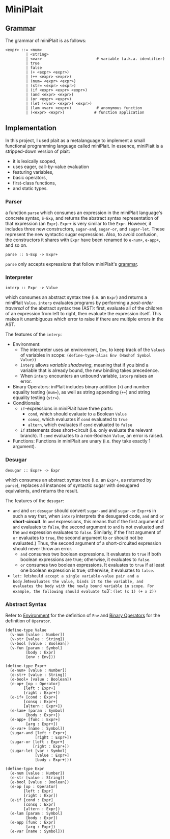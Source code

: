 # MiniPlait

## Grammar

The grammar of miniPlait is as follows:

```
<expr> ::= <num>
         | <string>
         | <var>                        # variable (a.k.a. identifier)
         | true
         | false
         | (+ <expr> <expr>)
         | (++ <expr> <expr>)
         | (num= <expr> <expr>)
         | (str= <expr> <expr>)
         | (if <expr> <expr> <expr>)
         | (and <expr> <expr>)
         | (or <expr> <expr>)
         | (let (<var> <expr>) <expr>)
         | (lam <var> <expr>)           # anonymous function
         | (<expr> <expr>)             # function application
```

## Implementation
In this project, I used plait as a metalanguage to implement a small functional programming language called miniPlait.
In essence, miniPlait is a stripped-down version of plait: 
* it is lexically scoped,
* uses eager, call-by-value evaluation
* featuring variables, 
* basic operators, 
* first-class functions, 
* and static types.
### Parser
a function `parse` which consumes an expression in the miniPlait
language's concrete syntax, `S-Exp`, and returns the abstract syntax
representation of that expression (an `Expr`). `Expr+` is very similar to the `Expr`. However,
it includes three new constructors, `sugar-and`, `sugar-or`, and `sugar-let`. These represent
the new syntactic sugar expressions. Also, to avoid confusion, the constructors it shares
with `Expr` have been renamed to `e-num+`, `e-app+`, and so on.

```
parse :: S-Exp -> Expr+
```

`parse` only accepts expressions that follow miniPlait's [grammar](#grammar).

### Interpreter
`interp :: Expr -> Value`

which consumes an abstract syntax tree (i.e. an `Expr`) and returns a miniPlait `Value`. `interp` evaluates programs by performing a  _post-order traversal_ of the abstract syntax tree (AST): first, evaluate all of the children of an expression from left to right, then evaluate the expression itself. This makes it unambiguous which error to raise if there are multiple errors in the AST.

The features of the `interp`:
- Environment:
    - The interpreter uses an environment, `Env`, to keep track of the `Value`s of variables in scope: `(define-type-alias Env (Hashof Symbol Value))`
    -  `interp` allows _variable shadowing_, meaning that if you bind a variable that is already bound, the new binding takes precedence.
    -  When `interp` encounters an unbound variable, `interp` raises an error.
- Binary Operators: iniPlait includes binary addition (`+`) and number equality testing (`num=`), as
well as string appending (`++`) and string equality testing (`str=`).
- Conditionals:
    - `if`-expressions in miniPlait have three parts:
      - `cond`, which should evaluate to a Boolean `Value`
      - `consq`, which evaluates if `cond` evaluated to `true`
      - `altern`, which evaluates if `cond` evaluated to `false`
  - `if` statements does short-circuit (i.e. only evaluate the relevant branch). If `cond` evaluates to a non-Boolean `Value`, an error is raised. 
- Functions: Functions in miniPlait are unary (i.e. they take exactly 1 argument).
### Desugar
```
desugar :: Expr+ -> Expr
```

which consumes an abstract syntax tree (i.e. an `Expr+`, as returned
by `parse`), replaces all instances of syntactic sugar with
desugared equivalents, and returns the result.

The features of the `desugar`:
- `and` and `or`: `desugar` should convert `sugar-and` and `sugar-or` `Expr+`s in such a way that, when `interp` interprets the desugared code, `and` and `or` **short-circuit**. In `and` expressions, this means that if the first argument of `and` evaluates to `false`, the second argument to `and` is not evaluated and the `and` expression evaluates to `false`. Similarly, if the first argument of `or` evaluates to `true`, the second argument to `or` should not be evaluated.) Thus, the second argument of a short-circuited expression should never throw an error.
  - `and` consumes two boolean expressions. It evaluates to `true` if both boolean
  expressions are true; otherwise, it evaluates to `false`.
  - `or` consumes two boolean expressions. It evaluates to `true` if at least one
  boolean expression is true; otherwise, it evaluates to `false`.
- `let: `let` should accept a single variable-value pair and a body. `let` evaluates the value, binds it to the variable, and evaluates the body with the newly bound variable in scope. For example, the following should evaluate to `3`: ``` (let (x 1) (+ x 2)) ```

### Abstract Syntax

Refer to [Environment](#environment) for the definition of `Env` and
[Binary Operators](#binary-operators) for the definition of `Operator`.

```
(define-type Value
  (v-num [value : Number])
  (v-str [value : String])
  (v-bool [value : Boolean])
  (v-fun [param : Symbol]
         [body : Expr]
         [env : Env]))

(define-type Expr+
  (e-num+ [value : Number])
  (e-str+ [value : String])
  (e-bool+ [value : Boolean])
  (e-op+ [op : Operator]
        [left : Expr+]
        [right : Expr+])
  (e-if+ [cond : Expr+]
        [consq : Expr+]
        [altern : Expr+])
  (e-lam+ [param : Symbol]
         [body : Expr+])
  (e-app+ [func : Expr+]
         [arg : Expr+])
  (e-var+ [name : Symbol])
  (sugar-and [left : Expr+]
             [right : Expr+])
  (sugar-or [left : Expr+]
            [right : Expr+])
  (sugar-let [var : Symbol]
             [value : Expr+]
             [body : Expr+]))

(define-type Expr
  (e-num [value : Number])
  (e-str [value : String])
  (e-bool [value : Boolean])
  (e-op [op : Operator]
        [left : Expr]
        [right : Expr])
  (e-if [cond : Expr]
        [consq : Expr]
        [altern : Expr])
  (e-lam [param : Symbol]
         [body : Expr])
  (e-app [func : Expr]
         [arg : Expr])
  (e-var [name : Symbol]))
```

